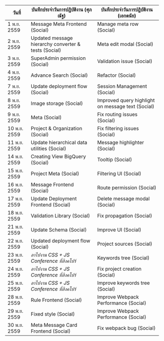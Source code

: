 | วันที่          | บันทึกประจำวันการปฎิบัติงาน (ศุภณัฐ)                         | บันทึกประจำวันการปฎิบัติงาน (เอกดนัย)                    |
|--------------|------------------------------------------------------|---------------------------------------------------|
| 1 พ.ย. 2559  | Message Meta Frontend (Social)                       | Manage meta row (Social)                          |
| 2 พ.ย. 2559  | Updated message hierarchy converter & tests (Social) | Meta edit modal (Social)                          |
| 3 พ.ย. 2559  | SuperAdmin permission (Social)                       | Validation issue (Social)                         |
| 4 พ.ย. 2559  | Advance Search (Social)                              | Refactor (Social)                                 |
| 7 พ.ย. 2559  | Update deployment flow (Social)                      | Session Management (Social)                       |
| 8 พ.ย. 2559  | Image storage (Social)                               | Improved query highlight on message text (Social) |
| 9 พ.ย. 2559  | Meta (Social)                                        | Fix routing issues (Social)                       |
| 10 พ.ย. 2559 | Project & Organization (Social)                      | Fix filtering issues (Social)                     |
| 11 พ.ย. 2559 | Update hierarchical data utilities (Social)          | Message highlighter (Social)                      |
| 14 พ.ย. 2559 | Creating View BigQuery (Social)                      | Tooltip (Social)                                  |
| 15 พ.ย. 2559 | Project Meta (Social)                                | Filtering UI (Social)                             |
| 16 พ.ย. 2559 | Message Frontend (Social)                            | Route permission (Social)                         |
| 17 พ.ย. 2559 | Update Deployment Frontend (Social)                  | Delete message modal (Social)                     |
| 18 พ.ย. 2559 | Validation Library (Social)                          | Fix propagation (Social)                          |
| 21 พ.ย. 2559 | Update Schema (Social)                               | Improve UI (Social)                               |
| 22 พ.ย. 2559 | Updated deployment flow (Social)                     | Project sources (Social)                          |
| 23 พ.ย. 2559 | *ลาไปงาน CSS + JS Conference ที่สิงคโปร์*                | Keywords tree (Social)                            |
| 24 พ.ย. 2559 | *ลาไปงาน CSS + JS Conference ที่สิงคโปร์*                | Fix project creation (Social)                     |
| 25 พ.ย. 2559 | *ลาไปงาน CSS + JS Conference ที่สิงคโปร์*                | Improve keywords tree (Social)                    |
| 28 พ.ย. 2559 | Rule Frontend (Social)                               | Improve Webpack Performance (Social)              |
| 29 พ.ย. 2559 | Fixed style (Social)                                 | Improve Webpack Performance (Social)              |
| 30 พ.ย. 2559 | Meta Message Card Frontend (Social)                  | Fix webpack bug (Social)                          |
